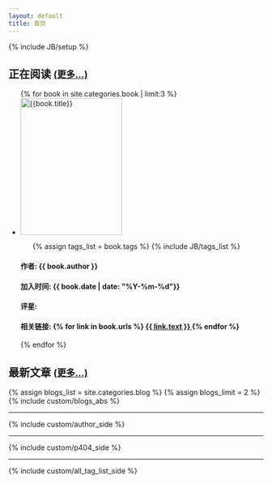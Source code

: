 ```yaml
---
layout: default
title: 首页
---
```

{% include JB/setup %}
<div class="row">
    <div class="span9">
        <h2>正在阅读 <a href="{{ HOME_PATH }}book" style="font-size:18px">(更多...)</a></h2>
        <div class="row-fluid">
            <ul class="thumbnails">
            {% for book in site.categories.book | limit:3 %}
                <li class="span3">
                    <div class="thumbnail"> 
                        <a href="{{ book.url }}" class="thumbnail"> 
                            <img style="width: 200px; height: 270px;" class="img-rounded" alt="{{book.title}}" src="book/covers/{{ book.cover }}">
                        </a>
                        <div class="caption">
                            <ul class="tag_box inline">
                                {% assign tags_list = book.tags %}
                                {% include JB/tags_list %}
                            </ul>
                            <h4>作者: {{ book.author }}</h4>
                            <h4>加入时间: {{ book.date | date: "%Y-%m-%d"}}</h4>
                            <h4>评星: <span class="allstar{{ book.star }}"></span></h4>
                            <h4>相关链接: 
                                {% for link in book.urls %}
                                <a class="btn btn-primary btn-mini" href="{{ link.url }}">{{ link.text }} </a>
                                {% endfor %}
                            </h4> 
                        </div>
                    </div>
                </li>
            {% endfor %}
            </ul>
        </div>
        <h2>最新文章 <a href="{{ HOME_PATH }}blog" style="font-size:18px">(更多...)</a></h2>
        {% assign blogs_list = site.categories.blog %}
        {% assign blogs_limit = 2 %}
        {% include custom/blogs_abs %}
    </div>
    <div class="span3">
        <hr>
        {% include custom/author_side %}
        <hr>
        {% include custom/p404_side %}
        <hr>
        {% include custom/all_tag_list_side %}
    </div>
</div>



